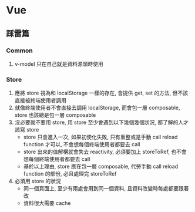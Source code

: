 ﻿# Vue

## 踩雷篇
### Common
1. v-model 只在自己就是資料源頭時使用

### Store
1. 應將 store 視為和 localStorage 一樣的存在, 會提供 get, set 的方法, 但不該直接被終端使用者調用
2. 就像終端使用者不會直接去調用 localStorage, 而會包一層 composable, store 也該總是包一層 composable
3. 沒必要就不要用 store, 用 store 至少會遇到以下幾個幾個狀況, 都了解的人才該寫 store
    * store 只會進入一次, 如果初使化失敗, 只有重整或是手動 call reload function 才可以, 不會想每個終端使用者都要去 call
    * store 出來的值解構就會失去 reactivity, 必須要加上 storeToRef, 也不會想每個終端使用者都要去 call
    * 基於以上理由, store 應在包一層 composable, 代勞手動 call reload function 的部份, 必且處理完 storeToRef
4. 必須用 store 的狀況
    * 同一個頁面上, 至少有兩處會用到同一個資料, 且資料改變時每處都要跟著改
    * 資料很大需要 cache